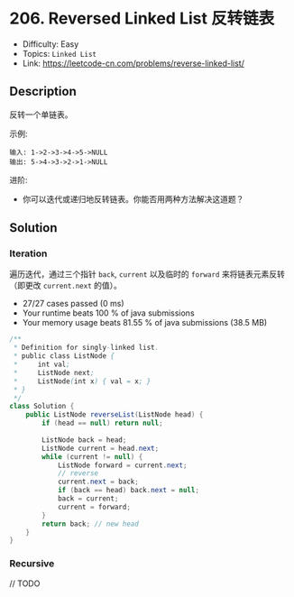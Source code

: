 # 206. Reversed Linked List 反转链表

- Difficulty: Easy
- Topics: `Linked List`
- Link: https://leetcode-cn.com/problems/reverse-linked-list/

## Description

反转一个单链表。

示例:
```
输入: 1->2->3->4->5->NULL
输出: 5->4->3->2->1->NULL
```

进阶:
- 你可以迭代或递归地反转链表。你能否用两种方法解决这道题？

## Solution

### Iteration

遍历迭代，通过三个指针 `back`, `current` 以及临时的 `forward` 来将链表元素反转（即更改 `current.next` 的值）。

- 27/27 cases passed (0 ms)
- Your runtime beats 100 % of java submissions
- Your memory usage beats 81.55 % of java submissions (38.5 MB)

```java
/**
 * Definition for singly-linked list.
 * public class ListNode {
 *     int val;
 *     ListNode next;
 *     ListNode(int x) { val = x; }
 * }
 */
class Solution {
    public ListNode reverseList(ListNode head) {
        if (head == null) return null;
        
        ListNode back = head;
        ListNode current = head.next;
        while (current != null) {
            ListNode forward = current.next;
            // reverse
            current.next = back;
            if (back == head) back.next = null;
            back = current;
            current = forward;
        }
        return back; // new head
    }
}
```

### Recursive
// TODO
